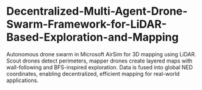 # Decentralized-Multi-Agent-Drone-Swarm-Framework-for-LiDAR-Based-Exploration-and-Mapping
Autonomous drone swarm in Microsoft AirSim for 3D mapping using LiDAR. Scout drones detect perimeters, mapper drones create layered maps with wall-following and BFS-inspired exploration. Data is fused into global NED coordinates, enabling decentralized, efficient mapping for real-world applications.
